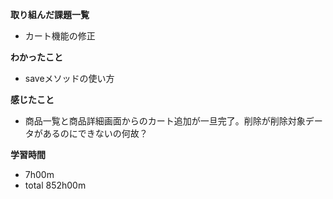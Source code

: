 **取り組んだ課題一覧**
* カート機能の修正

**わかったこと**
* saveメソッドの使い方

**感じたこと**
* 商品一覧と商品詳細画面からのカート追加が一旦完了。削除が削除対象データがあるのにできないの何故？

**学習時間**
* 7h00m
 * total 852h00m
